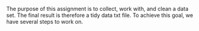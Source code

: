 The purpose of this assignment is to collect, work with, and clean a data set. The final result is therefore a tidy data txt file. To achieve this goal, we have several steps to work on.

